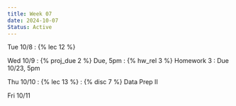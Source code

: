 ```yaml
---
title: Week 07
date: 2024-10-07
Status: Active
---
```


Tue 10/8
: {% lec 12 %}

Wed 10/9
: {% proj_due 2 %} Due, 5pm
: {% hw_rel 3 %} Homework 3
  : Due 10/23, 5pm

Thu 10/10
: {% lec 13 %}
: {% disc 7 %} Data Prep II

Fri 10/11
